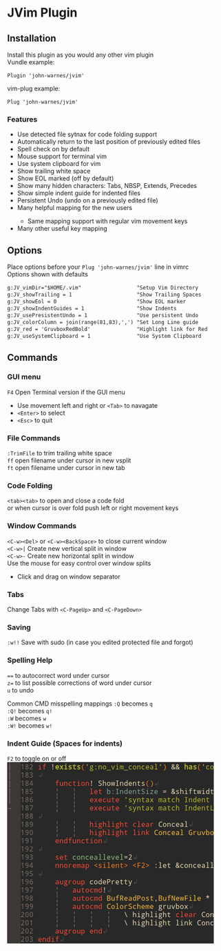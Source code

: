 # JVim Plugin

## Installation
Install this plugin as you would any other vim plugin  
Vundle example:
```
Plugin 'john-warnes/jvim'
```
vim-plug example:
```
Plug 'john-warnes/jvim'
```
### Features
- Use detected file sytnax for code folding support
- Automatically return to the last position of previously edited files
- Spell check on by default
- Mouse support for terminal vim
- Use system clipboard for vim
- Show trailing white space
- Show EOL marked (off by default)
- Show many hidden characters: Tabs, NBSP, Extends, Precedes
- Show simple indent guide for <space> indented files
- Persistent Undo (undo on a previously edited file)
- Many helpful <Arrow Key> mapping for the new users
    - Same mapping support with regular vim movement keys
- Many other useful key mapping

## Options
Place options before your `Plug 'john-warnes/jvim'` line in vimrc  
Options shown with defaults  
```
g:JV_vimDir="$HOME/.vim"                  "Setup Vim Directory
g:JV_showTrailing = 1                     "Show Trailing Spaces
g:JV_showEol = 0                          "Show EOL marker
g:JV_showIndentGuides = 1                 "Show Indents
g:JV_usePresistentUndo = 1                "Use persistent Undo
g:JV_colorColumn = join(range(81,83),',') "Set Long Line guide
g:JV_red = 'GruvboxRedBold'               "Highlight link for Red
g:JV_useSystemClipboard = 1               "Use System Clipboard
```

## Commands

### GUI menu
`F4` Open Terminal version if the GUI menu  
- Use movement left and right or `<Tab>` to navagate  
- `<Enter>` to select  
- `<Esc>` to quit  

### File Commands
`:TrimFile` to trim trailing white space  
`ff` open filename under cursor in new vsplit  
`ft` open filename under cursor in new tab  

### Code Folding
`<tab><tab>` to open and close a code fold  
or when cursor is over fold push left or right movement keys  

### Window Commands
`<C-w><Del>` or `<C-w><BackSpace>` to close current window  
`<C-w>|` Create new vertical split in window  
`<C-w>-` Create new horizontal split in window  
Use the mouse for easy control over window splits  
- Click and drag on window separator  

### Tabs
Change Tabs with `<C-PageUp>` and `<C-PageDown>`

### Saving
`:w!!` Save with sudo (in case you edited protected file and forgot)

### Spelling Help
`==` to autocorrect word under cursor  
`z=` to list possible corrections of word under cursor  
`u`  to undo  

Common CMD misspelling mappings
`:Q` becomes `q`  
`:Q!` becomes `q!`  
`:W` becomes `w`  
`:W!` becomes `w!`  

### Indent Guide (Spaces for indents)
`F2` to toggle on or off  
![Indent Guide Example](/_assets/Indet_Flip.gif "Indent Guides")

